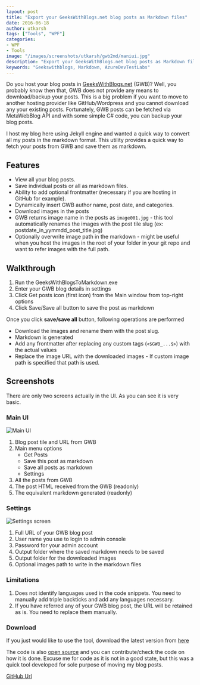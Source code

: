 ```yaml
---
layout: post
title: "Export your GeeksWithBlogs.net blog posts as Markdown files"
date: 2016-06-18 
author: utkarsh 
tags: ["Tools", "WPF"]
categories:
- WPF
- Tools
image: "/images/screenshots/utkarsh/gwb2md/maniui.jpg"
description: "Export your GeeksWithBlogs.net blog posts as Markdown files"
keywords: "Geekswithblogs, Markdown, AzureDevTestLabs"
---
```


Do you host your blog posts in [GeeksWithBlogs.net](http://www.geekswithblogs.net) (GWB)? Well, you probably know then that, GWB does not provide any means to download/backup your posts. This is a big problem if you want to move to another hosting provider like GitHub/Wordpress and you cannot download any your existing posts. Fortunately, GWB posts can be fetched via MetaWebBlog API and with some simple C# code, you can backup your blog posts.

I host my blog here using Jekyll engine and wanted a quick way to convert all my posts in the markdown format. This utility provides a quick way to fetch your posts from GWB and save them as markdown.
<!--more--> 

## Features ##

- View all your blog posts.
- Save individual posts or all as markdown files.
- Ability to add optional frontmatter (necessary if you are hosting in GitHub for example).
- Dynamically insert GWB author name, post date, and categories.
- Download images in the posts
- GWB returns image name in the posts as `image001.jpg` - this tool automatically renames the images with the post tile slug (ex: postdate_in_yymmdd_post_title.jpg)
- Optionally overwrite image path in the markdown - might be useful when you host the images in the root of your folder in your git repo and want to refer images with the full path.

## Walkthrough ##

1. Run the GeeksWithBlogsToMarkdown.exe
2. Enter your GWB blog details in settings
3. Click Get posts icon (first icon) from the Main window from top-right options
4. Click Save/Save all button to save the post as markdown

Once you click **save/save all** button, following operations are performed

- Download the images and rename them with the post slug.
- Markdown is generated
- Add any frontmatter after replacing any custom tags (`<$GWB_...$>`) with the actual values
- Replace the image URL with the downloaded images - If custom image path is specified that path is used.
  
## Screenshots ##

There are only two screens actually in the UI. As you can see it is very basic.

### Main UI ###

![Main UI]({{site.url}}/images/screenshots/utkarsh/gwb2md/mainui.jpg)

1. Blog post tile and URL from GWB
2. Main menu options
	- Get Posts
	- Save this post as markdown
	- Save all posts as markdown
	- Settings
3. All the posts from GWB
4. The post HTML received from the GWB (readonly)
5. The equivalent markdown generated  (readonly)

### Settings ###

![Settings screen]({{site.url}}/images/screenshots/utkarsh/gwb2md/settings.jpg)

1. Full URL of your GWB blog post
2. User name you use to login to admin console
3. Password for your admin account
4. Output folder where the saved markdown needs to be saved
5. Output folder for the downloaded images
6. Optional images path to write in the markdown files

### Limitations ###
1. Does not identify languages used in the code snippets. You need to manually add triple backticks and add any languages necessary.
2. If you have referred any of your GWB blog post, the URL will be retained as is. You need to replace them manually.

### Download ###

If you just would like to use the tool, download the latest version from [here](https://github.com/onlyutkarsh/GeeksWithBlogsToMarkdown/releases)

The code is also [open source](https://github.com/onlyutkarsh/GeeksWithBlogsToMarkdown) and you can contribute/check the code on how it is done. Excuse me for code as it is not in a good state, but this was a quick tool developed for sole purpose of moving my blog posts.

[GitHub Url](https://github.com/onlyutkarsh/GeeksWithBlogsToMarkdown)